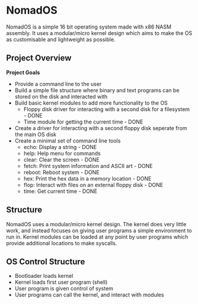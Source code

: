 # NomadOS
NomadOS is a simple 16 bit operating system made with x86 NASM assembly.
It uses a modular/micro kernel design which aims to make the OS as customisable and lightweight as possible.

## Project Overview
**Project Goals**
- Provide a command line to the user
- Build a simple file structure where binary and text programs can be stored on the disk and interacted with
- Build basic kernel modules to add more functionality to the OS
  - Floppy disk driver for interacting with a second disk for a filesystem - DONE
  - Time module for getting the current time                               - DONE
- Create a driver for interacting with a second floppy disk seperate from the main OS disk
- Create a minimal set of command line tools
  - echo:   Display a string                               - DONE
  - help:   Help menu for commands
  - clear:  Clear the screen                               - DONE
  - fetch:  Print system information and ASCII art         - DONE
  - reboot: Reboot system                                  - DONE
  - hex:    Print the hex data in a memory location        - DONE
  - flop:   Interact with files on an external floppy disk - DONE
  - time:   Get current time                               - DONE

## Structure
NomadOS uses a modular/micro kernel design.
The kernel does very little work, and instead focuses on giving user programs a simple environment to run in.
Kernel modules can be loaded at any point by user programs which provide additional locations to make syscalls.

## OS Control Structure
- Bootloader loads kernel
- Kernel loads first user program (shell)
- User program is given control of system
- User programs can call the kernel, and interact with modules
